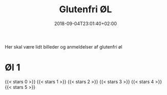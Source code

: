﻿---
title: "Glutenfri ØL"
date: 2018-09-04T23:01:40+02:00
draft: true
---
Her skal være lidt billeder og anmeldelser af glutenfri øl

# Øl 1

{{< stars 0 >}}
{{< stars 1 >}}
{{< stars 2 >}}
{{< stars 3 >}}
{{< stars 4 >}}
{{< stars 5 >}}
